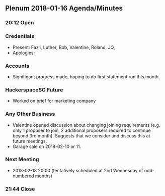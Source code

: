 ## Plenum 2018-01-16 Agenda/Minutes

### 20:12 Open

### Credentials
- Present: Fazli, Luther, Bob, Valentine, Roland, JQ, 
- Apologies:

### Accounts
- Signifigant progress made, hoping to do first statement run this month.

### HackerspaceSG Future
- Worked on brief for marketing company

### Any Other Business
- Valentine opened discussion about changing joining requirements (e.g. only 1 proposer to join, 2 additional proposers required to continue beyond 3rd month). Suggests that we consider and discuss this at future meetings.
- Garage sale on 2018-02-10 or 11.

### Next Meeting
- 2018-02-13 20:00 (tentatively scheduled at 2nd Wednesday of odd-numbered months)

### 21:44 Close
